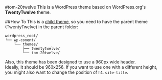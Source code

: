 #tom-20twelve
This is a WordPress theme based on WordPress.org's **TwentyTwelve** theme.  

##How To
This is a [child theme](http://codex.wordpress.org/Child_Themes), so you need to have the parent theme (TwentyTwelve) in the parent folder:  
  
    wordpress_root/
    └── wp-conent/
    	└── themes/
    		├── twentytwelve/
    		└── tom-20twelve/

Also, this theme has been designed to use a 960px wide header.  
Ideally, it should be 960x256. If you want to use one with a different height, you might also want to change the position of `h1.site-title`.
